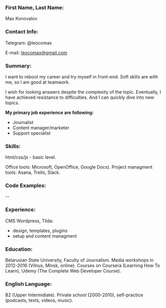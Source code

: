 ### **First Name, Last Name:**

Max Konovalov

### **Contact Info:**

Telegram: @leocomax

E-mail: leocomax@gmail.com

### **Summary:**

I want to reboot my career and try myself in front-end. Soft skills are with me, so I am good at teamwork.

I wish for looking answers despite the complexity of the topic. Eventually, I have achieved resistance to difficulties. And I can quickly dive into new topics.

**My primary job experience are following:**

- Journalist
- Content manager/marketer
- Support specialist

### **Skills:**

html/css/js - basic level.

Office tools: Microsoft, OpenOffice, Google Docs).
Project managment tools: Asana, Trello, Slack.

### **Code Examples:**

--

### **Experience:**

CMS Wordpress, Tilda:

- design, templates, plugins
- setup and content managment

### **Education:**

Belarusian State University, Faculty of Journalism.
Media workshops in 2012-2016 (Vilnus, Minsk, online).
Courses on Coursera (Learning How To Learn), Udemy (The Complete Web Developer Course).

### **English Language:**

B2 (Upper Intermidiate). Private school (2000-2010), self-practice (podcasts, texts, videos, music).
